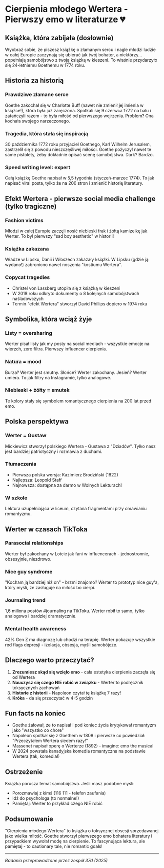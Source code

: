 # Cierpienia młodego Wertera - Pierwszy emo w literaturze 💔

## Książka, która zabijała (dosłownie)

Wyobraź sobie, że piszesz książkę o złamanym sercu i nagle młodzi ludzie w całej Europie zaczynają się ubierać jak twój bohater, a niektórzy... popełniają samobójstwo z twoją książką w kieszeni. To właśnie przydarzyło się 24-letniemu Goethemu w 1774 roku.

## Historia za historią

### Prawdziwe złamane serce
Goethe zakochał się w Charlotte Buff (nawet nie zmienił jej imienia w książce!), która była już zaręczona. Spotkali się 9 czerwca 1772 na balu i zatańczyli razem - to była miłość od pierwszego wejrzenia. Problem? Ona kochała swojego narzeczonego.

### Tragedia, która stała się inspiracją
30 października 1772 roku przyjaciel Goethego, Karl Wilhelm Jerusalem, zastrzelił się z powodu nieszczęśliwej miłości. Goethe pożyczył nawet te same pistolety, żeby dokładnie opisać scenę samobójstwa. Dark? Bardzo.

### Speed writing level: expert
Całą książkę Goethe napisał w 5,5 tygodnia (styczeń-marzec 1774). To jak napisać viral posta, tylko że na 200 stron i zmienić historię literatury.

## Efekt Wertera - pierwsze social media challenge (tylko tragiczne)

### Fashion victims
Młodzi w całej Europie zaczęli nosić niebieski frak i żółtą kamizelkę jak Werter. To był pierwszy "sad boy aesthetic" w historii!

### Książka zakazana
Władze w Lipsku, Danii i Włoszech zakazały książki. W Lipsku (gdzie ją wydano!) zabroniono nawet noszenia "kostiumu Wertera".

### Copycat tragedies
- Christel von Lassberg utopiła się z książką w kieszeni
- W 2018 roku odkryto dokumenty o 8 kolejnych samobójstwach naśladowczych
- Termin "efekt Wertera" stworzył David Phillips dopiero w 1974 roku

## Symbolika, która wciąż żyje

### Listy = oversharing
Werter pisał listy jak my posty na social mediach - wszystkie emocje na wierzch, zero filtra. Pierwszy influencer cierpienia.

### Natura = mood
Burza? Werter jest smutny. Słońce? Werter zakochany. Jesień? Werter umiera. To jak filtry na Instagramie, tylko analogowe.

### Niebieski + żółty = smutek
Te kolory stały się symbolem romantycznego cierpienia na 200 lat przed emo.

## Polska perspektywa

### Werter = Gustaw
Mickiewicz stworzył polskiego Wertera - Gustawa z "Dziadów". Tylko nasz jest bardziej patriotyczny i rozmawia z duchami.

### Tłumaczenia
- Pierwsza polska wersja: Kazimierz Brodziński (1822)
- Najlepsza: Leopold Staff
- Najnowsza: dostępna za darmo w Wolnych Lekturach!

### W szkole
Lektura uzupełniająca w liceum, czytana fragmentami przy omawianiu romantyzmu. 

## Werter w czasach TikToka

### Parasocial relationships
Werter był zakochany w Lotcie jak fani w influencerach - jednostronnie, obsesyjnie, niezdrowo.

### Nice guy syndrome
"Kocham ją bardziej niż on" - brzmi znajomo? Werter to prototyp nice guy'a, który myśli, że zasługuje na miłość bo cierpi.

### Journaling trend
1,6 miliona postów #journaling na TikToku. Werter robił to samo, tylko analogowo i bardziej dramatycznie.

### Mental health awareness
42% Gen Z ma diagnozę lub chodzi na terapię. Werter pokazuje wszystkie red flags depresji - izolacja, obsesja, myśli samobójcze.

## Dlaczego warto przeczytać?

1. **Zrozumiesz skąd się wzięło emo** - cała estetyka cierpienia zaczęła się od Wertera
2. **Nauczysz się czego NIE robić w związku** - Werter to podręcznik toksycznych zachowań
3. **Historie z historii** - Napoleon czytał tę książkę 7 razy!
4. **Króka** - da się przeczytać w 4-5 godzin

## Fun facts na koniec

- Goethe żałował, że to napisał i pod koniec życia krytykował romantyzm jako "wszystko co chore"
- Napoleon spotkał się z Goethem w 1808 i pierwsze co powiedział: "Przeczytałem Wertera siedem razy!"
- Massenet napisał operę o Werterze (1892) - imagine: emo the musical
- W 2024 powstała kanadyjska komedia romantyczna na podstawie Wertera (tak, komedia!)

## Ostrzeżenie

Książka porusza temat samobójstwa. Jeśli masz podobne myśli:
- Porozmawiaj z kimś (116 111 - telefon zaufania)
- Idź do psychologa (to normalne!)
- Pamiętaj: Werter to przykład czego NIE robić

## Podsumowanie

"Cierpienia młodego Wertera" to książka o toksycznej obsesji sprzedawanej jako wielka miłość. Goethe stworzył pierwszego emo bohatera literatury i przypadkiem wywołał modę na cierpienie. To fascynująca lektura, ale pamiętaj - to cautionary tale, nie romantic goals!

---

*Badania przeprowadzone przez zespół 37d (2025)*